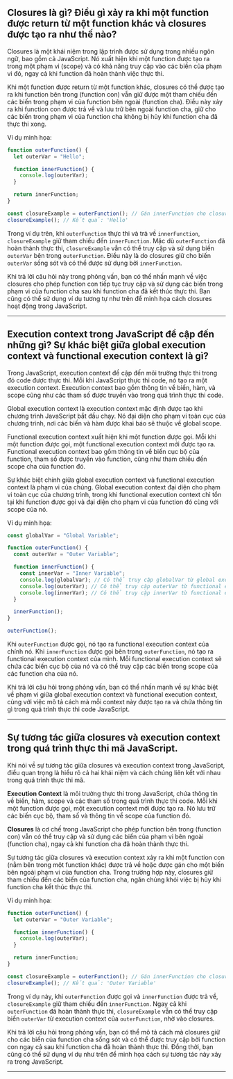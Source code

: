 ## Closures là gì? Điều gì xảy ra khi một function được return từ một function khác và closures được tạo ra như thế nào?

Closures là một khái niệm trong lập trình được sử dụng trong nhiều ngôn ngữ, bao gồm cả JavaScript. Nó xuất hiện khi một function được tạo ra trong một phạm vi (scope) và có khả năng truy cập vào các biến của phạm vi đó, ngay cả khi function đã hoàn thành việc thực thi.

Khi một function được return từ một function khác, closures có thể được tạo ra khi function bên trong (function con) vẫn giữ được một tham chiếu đến các biến trong phạm vi của function bên ngoài (function cha). Điều này xảy ra khi function con được trả về và lưu trữ bên ngoài function cha, giữ cho các biến trong phạm vi của function cha không bị hủy khi function cha đã thực thi xong.

Ví dụ minh họa:

```javascript
function outerFunction() {
  let outerVar = "Hello";

  function innerFunction() {
    console.log(outerVar);
  }

  return innerFunction;
}

const closureExample = outerFunction(); // Gán innerFunction cho closureExample
closureExample(); // Kết quả: 'Hello'
```

Trong ví dụ trên, khi `outerFunction` thực thi và trả về `innerFunction`, `closureExample` giữ tham chiếu đến `innerFunction`. Mặc dù `outerFunction` đã hoàn thành thực thi, `closureExample` vẫn có thể truy cập và sử dụng biến `outerVar` bên trong `outerFunction`. Điều này là do closures giữ cho biến `outerVar` sống sót và có thể được sử dụng bởi `innerFunction`.

Khi trả lời câu hỏi này trong phỏng vấn, bạn có thể nhấn mạnh về việc closures cho phép function con tiếp tục truy cập và sử dụng các biến trong phạm vi của function cha sau khi function cha đã kết thúc thực thi. Bạn cũng có thể sử dụng ví dụ tương tự như trên để minh họa cách closures hoạt động trong JavaScript.

---

## Execution context trong JavaScript đề cập đến những gì? Sự khác biệt giữa global execution context và functional execution context là gì?

Trong JavaScript, execution context đề cập đến môi trường thực thi trong đó code được thực thi. Mỗi khi JavaScript thực thi code, nó tạo ra một execution context. Execution context bao gồm thông tin về biến, hàm, và scope cũng như các tham số được truyền vào trong quá trình thực thi code.

Global execution context là execution context mặc định được tạo khi chương trình JavaScript bắt đầu chạy. Nó đại diện cho phạm vi toàn cục của chương trình, nơi các biến và hàm được khai báo sẽ thuộc về global scope.

Functional execution context xuất hiện khi một function được gọi. Mỗi khi một function được gọi, một functional execution context mới được tạo ra. Functional execution context bao gồm thông tin về biến cục bộ của function, tham số được truyền vào function, cũng như tham chiếu đến scope cha của function đó.

Sự khác biệt chính giữa global execution context và functional execution context là phạm vi của chúng. Global execution context đại diện cho phạm vi toàn cục của chương trình, trong khi functional execution context chỉ tồn tại khi function được gọi và đại diện cho phạm vi của function đó cùng với scope của nó.

Ví dụ minh họa:

```javascript
const globalVar = "Global Variable";

function outerFunction() {
  const outerVar = "Outer Variable";

  function innerFunction() {
    const innerVar = "Inner Variable";
    console.log(globalVar); // Có thể truy cập globalVar từ global execution context
    console.log(outerVar); // Có thể truy cập outerVar từ functional execution context của outerFunction
    console.log(innerVar); // Có thể truy cập innerVar từ functional execution context của innerFunction
  }

  innerFunction();
}

outerFunction();
```

Khi `outerFunction` được gọi, nó tạo ra functional execution context của chính nó. Khi `innerFunction` được gọi bên trong `outerFunction`, nó tạo ra functional execution context của mình. Mỗi functional execution context sẽ chứa các biến cục bộ của nó và có thể truy cập các biến trong scope của các function cha của nó.

Khi trả lời câu hỏi trong phỏng vấn, bạn có thể nhấn mạnh về sự khác biệt về phạm vi giữa global execution context và functional execution context, cùng với việc mô tả cách mà mỗi context này được tạo ra và chứa thông tin gì trong quá trình thực thi code JavaScript.

---

## Sự tương tác giữa closures và execution context trong quá trình thực thi mã JavaScript.

Khi nói về sự tương tác giữa closures và execution context trong JavaScript, điều quan trọng là hiểu rõ cả hai khái niệm và cách chúng liên kết với nhau trong quá trình thực thi mã.

**Execution Context** là môi trường thực thi trong JavaScript, chứa thông tin về biến, hàm, scope và các tham số trong quá trình thực thi code. Mỗi khi một function được gọi, một execution context mới được tạo ra. Nó lưu trữ các biến cục bộ, tham số và thông tin về scope của function đó.

**Closures** là cơ chế trong JavaScript cho phép function bên trong (function con) vẫn có thể truy cập và sử dụng các biến của phạm vi bên ngoài (function cha), ngay cả khi function cha đã hoàn thành thực thi.

Sự tương tác giữa closures và execution context xảy ra khi một function con (nằm bên trong một function khác) được trả về hoặc được gán cho một biến bên ngoài phạm vi của function cha. Trong trường hợp này, closures giữ tham chiếu đến các biến của function cha, ngăn chúng khỏi việc bị hủy khi function cha kết thúc thực thi.

Ví dụ minh họa:

```javascript
function outerFunction() {
  let outerVar = "Outer Variable";

  function innerFunction() {
    console.log(outerVar);
  }

  return innerFunction;
}

const closureExample = outerFunction(); // Gán innerFunction cho closureExample
closureExample(); // Kết quả: 'Outer Variable'
```

Trong ví dụ này, khi `outerFunction` được gọi và `innerFunction` được trả về, `closureExample` giữ tham chiếu đến `innerFunction`. Ngay cả khi `outerFunction` đã hoàn thành thực thi, `closureExample` vẫn có thể truy cập biến `outerVar` từ execution context của `outerFunction`, nhờ vào closures.

Khi trả lời câu hỏi trong phỏng vấn, bạn có thể mô tả cách mà closures giữ cho các biến của function cha sống sót và có thể được truy cập bởi function con ngay cả sau khi function cha đã hoàn thành thực thi. Đồng thời, bạn cũng có thể sử dụng ví dụ như trên để minh họa cách sự tương tác này xảy ra trong JavaScript.

---
